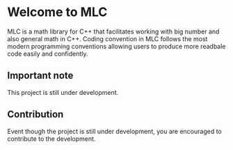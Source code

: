 # Welcome to MLC
MLC is a math library for C++ that facilitates working with big number and also general math in C++.
Coding convention in MLC follows the most modern programming conventions allowing users to produce more readbale code easily and confidently.

## Important note
This project is still under development.

## Contribution
Event though the project is still under development, you are encouraged to contribute to the development.

